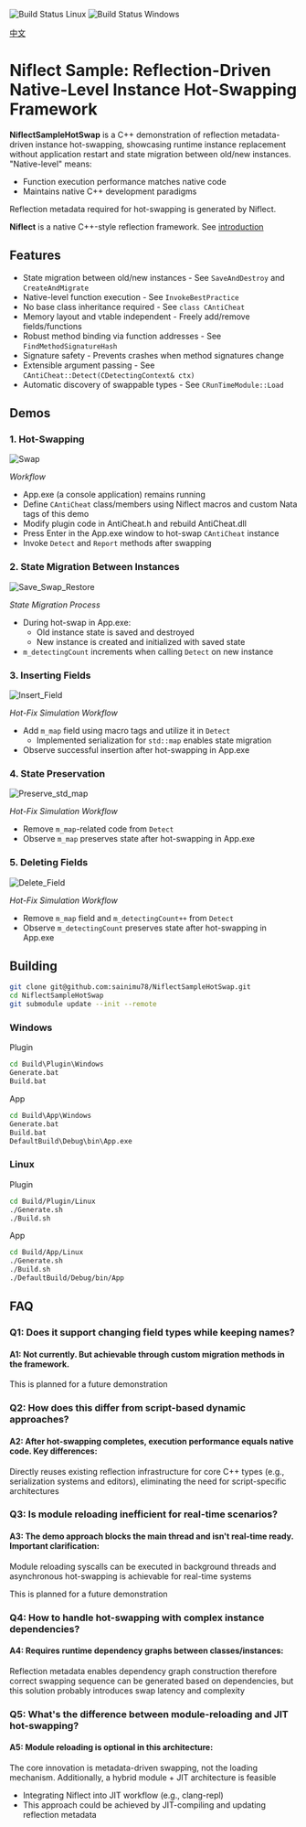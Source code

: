 ![Build Status Linux](https://github.com/sainimu78/NiflectSampleHotSwap/actions/workflows/Linux.yml/badge.svg)
![Build Status Windows](https://github.com/sainimu78/NiflectSampleHotSwap/actions/workflows/Windows.yml/badge.svg)

[中文](../../README.md)

# Niflect Sample: Reflection-Driven Native-Level Instance Hot-Swapping Framework

**NiflectSampleHotSwap** is a C++ demonstration of reflection metadata-driven instance hot-swapping, showcasing runtime instance replacement without application restart and state migration between old/new instances. "Native-level" means:

- Function execution performance matches native code
- Maintains native C++ development paradigms

Reflection metadata required for hot-swapping is generated by Niflect.

**Niflect** is a native C++-style reflection framework. See [introduction](https://github.com/sainimu78/NiflectSampleHelloWorld)

## Features

- State migration between old/new instances - See `SaveAndDestroy` and `CreateAndMigrate`
- Native-level function execution - See `InvokeBestPractice`
- No base class inheritance required - See `class CAntiCheat`
- Memory layout and vtable independent - Freely add/remove fields/functions
- Robust method binding via function addresses - See `FindMethodSignatureHash`
- Signature safety - Prevents crashes when method signatures change
- Extensible argument passing - See `CAntiCheat::Detect(CDetectingContext& ctx)`
- Automatic discovery of swappable types - See `CRunTimeModule::Load`

## Demos

### 1. Hot-Swapping

![Swap](../Swap.gif)

*Workflow*
- App.exe (a console application) remains running
- Define `CAntiCheat` class/members using Niflect macros and custom Nata tags of this demo
- Modify plugin code in AntiCheat.h and rebuild AntiCheat.dll
- Press Enter in the App.exe window to hot-swap `CAntiCheat` instance
- Invoke `Detect` and `Report` methods after swapping

### 2. State Migration Between Instances

![Save_Swap_Restore](../Save_Swap_Restore.gif)

*State Migration Process*
- During hot-swap in App.exe:
  - Old instance state is saved and destroyed
  - New instance is created and initialized with saved state
- `m_detectingCount` increments when calling `Detect` on new instance

### 3. Inserting Fields

![Insert_Field](../Insert_Field.gif)

*Hot-Fix Simulation Workflow*
- Add `m_map` field using macro tags and utilize it in `Detect`
  - Implemented serialization for `std::map` enables state migration
- Observe successful insertion after hot-swapping in App.exe

### 4. State Preservation

![Preserve_std_map](../Preserve_std_map.gif)

*Hot-Fix Simulation Workflow*
- Remove `m_map`-related code from `Detect`
- Observe `m_map` preserves state after hot-swapping in App.exe

### 5. Deleting Fields

![Delete_Field](../Delete_Field.gif)

*Hot-Fix Simulation Workflow*
- Remove `m_map` field and `m_detectingCount++` from `Detect`
- Observe `m_detectingCount` preserves state after hot-swapping in App.exe

## Building

```bash
git clone git@github.com:sainimu78/NiflectSampleHotSwap.git
cd NiflectSampleHotSwap
git submodule update --init --remote
```

### Windows

Plugin

```bat
cd Build\Plugin\Windows
Generate.bat
Build.bat
```

App

```bat
cd Build\App\Windows
Generate.bat
Build.bat
DefaultBuild\Debug\bin\App.exe
```

### Linux

Plugin

```bash
cd Build/Plugin/Linux
./Generate.sh
./Build.sh
```

App

```bash
cd Build/App/Linux
./Generate.sh
./Build.sh
./DefaultBuild/Debug/bin/App
```

## FAQ

### Q1: Does it support changing field types while keeping names?

#### A1: Not currently. But achievable through custom migration methods in the framework.

This is planned for a future demonstration

### Q2: How does this differ from script-based dynamic approaches?

#### A2: After hot-swapping completes, execution performance equals native code. Key differences:

Directly reuses existing reflection infrastructure for core C++ types (e.g., serialization systems and editors), eliminating the need for script-specific architectures

### Q3: Is module reloading inefficient for real-time scenarios?

#### A3: The demo approach blocks the main thread and isn't real-time ready. Important clarification:

Module reloading syscalls can be executed in background threads and asynchronous hot-swapping is achievable for real-time systems

This is planned for a future demonstration

### Q4: How to handle hot-swapping with complex instance dependencies?

#### A4: Requires runtime dependency graphs between classes/instances:

Reflection metadata enables dependency graph construction therefore correct swapping sequence can be generated based on dependencies, but this solution probably introduces swap latency and complexity

### Q5: What's the difference between module-reloading and JIT hot-swapping?

#### A5: Module reloading is optional in this architecture:

The core innovation is metadata-driven swapping, not the loading mechanism. Additionally, a hybrid module + JIT architecture is feasible

- Integrating Niflect into JIT workflow (e.g., clang-repl)
- This approach could be achieved by JIT-compiling and updating reflection metadata

